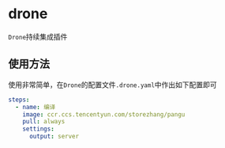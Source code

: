 # drone

`Drone`持续集成插件

## 使用方法

使用非常简单，在`Drone`的配置文件`.drone.yaml`中作出如下配置即可

```yaml
steps:
  - name: 编译
    image: ccr.ccs.tencentyun.com/storezhang/pangu
    pull: always
    settings:
      output: server
```
